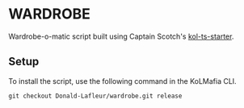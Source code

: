 # WARDROBE

Wardrobe-o-matic script built using Captain Scotch's [kol-ts-starter](https://github.com/docrostov/kol-ts-starter).

## Setup

To install the script, use the following command in the KoLMafia CLI.

```text
git checkout Donald-Lafleur/wardrobe.git release
```
